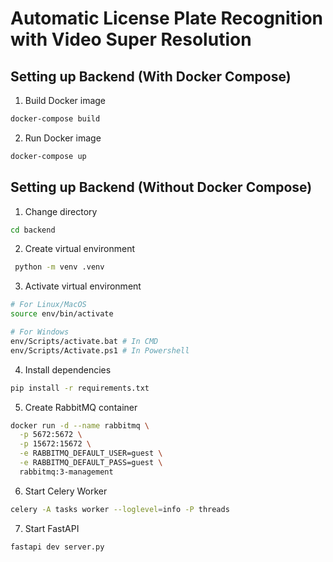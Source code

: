 # Automatic License Plate Recognition with Video Super Resolution

## Setting up Backend (With Docker Compose)

1. Build Docker image

```sh
docker-compose build
```

2. Run Docker image

```sh
docker-compose up
```

## Setting up Backend (Without Docker Compose)

1. Change directory

```sh
cd backend
```

2. Create virtual environment

```sh
 python -m venv .venv
```

3. Activate virtual environment

```sh
# For Linux/MacOS
source env/bin/activate

# For Windows
env/Scripts/activate.bat # In CMD
env/Scripts/Activate.ps1 # In Powershell
```

4. Install dependencies

```sh
pip install -r requirements.txt
```

5. Create RabbitMQ container

```sh
docker run -d --name rabbitmq \
  -p 5672:5672 \
  -p 15672:15672 \
  -e RABBITMQ_DEFAULT_USER=guest \
  -e RABBITMQ_DEFAULT_PASS=guest \
  rabbitmq:3-management
```

6. Start Celery Worker

```sh
celery -A tasks worker --loglevel=info -P threads
```

7. Start FastAPI

```sh
fastapi dev server.py
```
